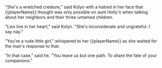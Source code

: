 "She's a wretched creature," said Kolyn with a hatred in her face that {{playerName}} thought was only possible on aunt Holly's when talking about her neighbors and their three untamed children.

"Lies live in her heart," said Kolyn. "She's inconsiderate and ungrateful. I say nay."

"You're a rude little girl," whispered to her {{playerName}} as she waited for the man's response to that.

"In that case," said he. "You leave us but one path. To share the fate of your companions."
